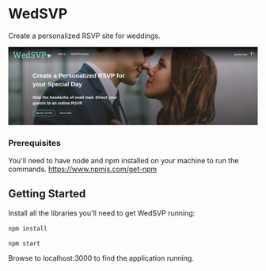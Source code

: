 # WedSVP
Create a personalized RSVP site for weddings.

![WedSVP Home page](/images/homePage.png?raw=true "Home Page")



### Prerequisites

You'll need to have node and npm installed on your machine to run the commands.
https://www.npmjs.com/get-npm 

## Getting Started

Install all the libraries you'll need to get WedSVP running:

```
npm install
```

```
npm start
```
Browse to localhost:3000 to find the application running.
